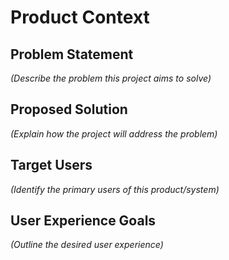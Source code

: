 # Product Context

## Problem Statement

*(Describe the problem this project aims to solve)*

## Proposed Solution

*(Explain how the project will address the problem)*

## Target Users

*(Identify the primary users of this product/system)*

## User Experience Goals

*(Outline the desired user experience)*
